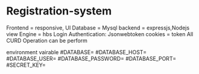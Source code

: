 # Registration-system

Frontend = responsive, UI
Database = Mysql
backend = expressjs,Nodejs
view Engine = hbs
Login Authentication: Jsonwebtoken
cookies = token
All CURD Operation can be perform

environment vairable
#DATABASE=
#DATABASE_HOST=
#DATABASE_USER=
#DATABASE_PASSWORD=
#DATABASE_PORT=
#SECRET_KEY=
